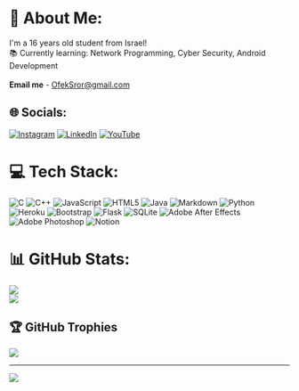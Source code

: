# 💫 About Me:
I'm a 16 years old student from Israel!<br>📚 Currently learning: Network Programming, Cyber Security, Android Development <br>
<br>**Email me** - OfekSror@gmail.com

## 🌐 Socials:
[![Instagram](https://img.shields.io/badge/Instagram-%23E4405F.svg?logo=Instagram&logoColor=white)](https://instagram.com/ofeksror) [![LinkedIn](https://img.shields.io/badge/LinkedIn-%230077B5.svg?logo=linkedin&logoColor=white)](https://linkedin.com/in/ofek-sror) [![YouTube](https://img.shields.io/badge/YouTube-%23FF0000.svg?logo=YouTube&logoColor=white)](https://youtube.com/c/UCmGXSCVpLWrdG9T81hjrluA) 

# 💻 Tech Stack:
![C](https://img.shields.io/badge/c-%2300599C.svg?style=for-the-badge&logo=c&logoColor=white) ![C++](https://img.shields.io/badge/c++-%2300599C.svg?style=for-the-badge&logo=c%2B%2B&logoColor=white) ![JavaScript](https://img.shields.io/badge/javascript-%23323330.svg?style=for-the-badge&logo=javascript&logoColor=%23F7DF1E) ![HTML5](https://img.shields.io/badge/html5-%23E34F26.svg?style=for-the-badge&logo=html5&logoColor=white) ![Java](https://img.shields.io/badge/java-%23ED8B00.svg?style=for-the-badge&logo=java&logoColor=white) ![Markdown](https://img.shields.io/badge/markdown-%23000000.svg?style=for-the-badge&logo=markdown&logoColor=white) ![Python](https://img.shields.io/badge/python-3670A0?style=for-the-badge&logo=python&logoColor=ffdd54) ![Heroku](https://img.shields.io/badge/heroku-%23430098.svg?style=for-the-badge&logo=heroku&logoColor=white) ![Bootstrap](https://img.shields.io/badge/bootstrap-%23563D7C.svg?style=for-the-badge&logo=bootstrap&logoColor=white) ![Flask](https://img.shields.io/badge/flask-%23000.svg?style=for-the-badge&logo=flask&logoColor=white) ![SQLite](https://img.shields.io/badge/sqlite-%2307405e.svg?style=for-the-badge&logo=sqlite&logoColor=white) ![Adobe After Effects](https://img.shields.io/badge/Adobe%20After%20Effects-9999FF.svg?style=for-the-badge&logo=Adobe%20After%20Effects&logoColor=white) ![Adobe Photoshop](https://img.shields.io/badge/adobephotoshop-%2331A8FF.svg?style=for-the-badge&logo=adobephotoshop&logoColor=white) ![Notion](https://img.shields.io/badge/Notion-%23000000.svg?style=for-the-badge&logo=notion&logoColor=white)
# 📊 GitHub Stats:
![](https://github-readme-stats.vercel.app/api?username=ofeksror&theme=tokyonight&hide_border=true&include_all_commits=true&count_private=true)<br/>
![](https://github-readme-streak-stats.herokuapp.com/?user=ofeksror&theme=tokyonight&hide_border=true)<br/>


## 🏆 GitHub Trophies
![](https://github-profile-trophy.vercel.app/?username=ofeksror&theme=radical&no-frame=true&no-bg=true&margin-w=4)

---
[![](https://visitcount.itsvg.in/api?id=ofeksror&icon=0&color=12)](https://visitcount.itsvg.in)

<!-- Proudly created with GPRM ( https://gprm.itsvg.in ) -->
